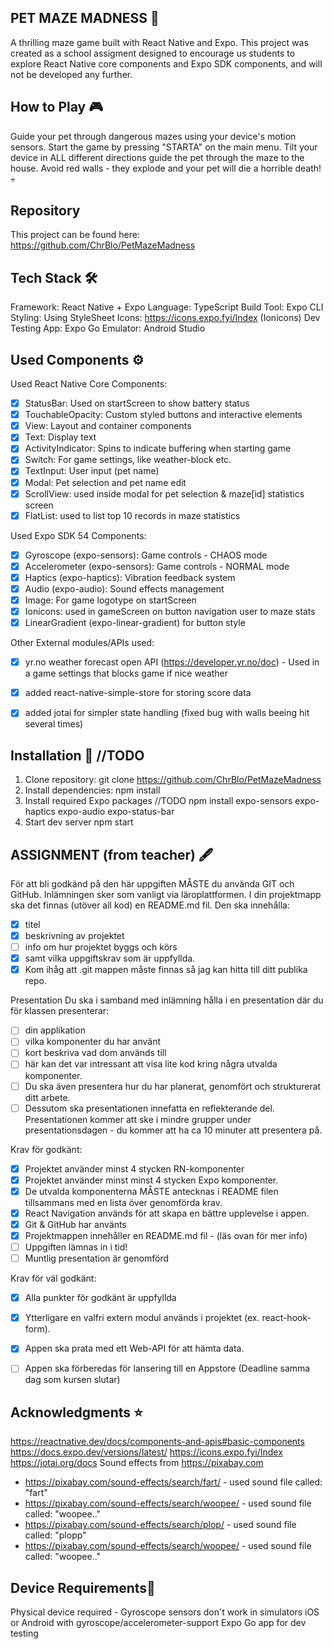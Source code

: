 ## PET MAZE MADNESS 🐹
A thrilling maze game built with React Native and Expo. 
This project was created as a school assigment designed to encourage us students to explore React Native core components and Expo SDK components, and will not be developed any further.

## How to Play 🎮
Guide your pet through dangerous mazes using your device's motion sensors.
Start the game by pressing "STARTA" on the main menu.
Tilt your device in ALL different directions guide the pet through the maze to the house.
Avoid red walls - they explode and your pet will die a horrible death! 💀

## Repository
This project can be found here: https://github.com/ChrBlo/PetMazeMadness

## Tech Stack 🛠 
Framework: React Native + Expo
Language: TypeScript
Build Tool: Expo CLI
Styling: Using StyleSheet
Icons: https://icons.expo.fyi/Index (Ionicons)
Dev Testing App: Expo Go
Emulator: Android Studio

## Used Components ⚙️
Used React Native Core Components:
- [X] StatusBar: Used on startScreen to show battery status
- [X] TouchableOpacity: Custom styled buttons and interactive elements
- [X] View: Layout and container components
- [X] Text: Display text
- [X] ActivityIndicator: Spins to indicate buffering when starting game
- [X] Switch: For game settings, like weather-block etc.
- [X] TextInput: User input (pet name)
- [X] Modal: Pet selection and pet name edit
- [X] ScrollView: used inside modal for pet selection & maze[id] statistics screen
- [X] FlatList: used to list top 10 records in maze statistics

Used Expo SDK 54 Components:
- [X] Gyroscope (expo-sensors): Game controls - CHAOS mode
- [X] Accelerometer (expo-sensors): Game controls - NORMAL mode
- [X] Haptics (expo-haptics): Vibration feedback system
- [X] Audio (expo-audio): Sound effects management
- [X] Image: For game logotype on startScreen
- [X] Ionicons: used in gameScreen on button navigation user to maze stats
- [X] LinearGradient (expo-linear-gradient) for button style

Other External modules/APIs used:
- [X] yr.no weather forecast open API (https://developer.yr.no/doc) - Used in a game settings that blocks game if nice weather
- [X] added react-native-simple-store for storing score data
- [X] added jotai for simpler state handling (fixed bug with walls beeing hit several times)


## Installation 🚀 //TODO
1. Clone repository:
git clone https://github.com/ChrBlo/PetMazeMadness
2. Install dependencies:
npm install
3. Install required Expo packages //TODO
npm install expo-sensors expo-haptics expo-audio expo-status-bar
4. Start dev server
npm start


## ASSIGNMENT (from teacher) 🖋️
För att bli godkänd på den här uppgiften MÅSTE du använda GIT och GitHub.
Inlämningen sker som vanligt via läroplattformen. I din projektmapp ska det finnas
(utöver all kod) en README.md fil. Den ska innehålla:
   - [X] titel
   - [X] beskrivning av projektet
   - [ ] info om hur projektet byggs och körs 
   - [X] samt vilka uppgiftskrav som är uppfyllda. 
- [X] Kom ihåg att .git mappen måste finnas så jag kan hitta till ditt publika repo.

Presentation
Du ska i samband med inlämning hålla i en presentation där du för klassen presenterar:
- [ ] din applikation
- [ ] vilka komponenter du har använt 
- [ ] kort beskriva vad dom används till
- [ ] här kan det var intressant att visa lite kod kring några utvalda komponenter. 
- [ ] Du ska även presentera hur du har planerat, genomfört och strukturerat ditt arbete. 
- [ ] Dessutom ska presentationen innefatta en reflekterande del. 
Presentationen kommer att ske i mindre grupper under presentationsdagen - du kommer att ha ca 10 minuter att presentera på.

Krav för godkänt:
- [X] Projektet använder minst 4 stycken RN-komponenter 
- [X] Projektet använder minst minst 4 stycken Expo komponenter.
- [X] De utvalda komponenterna MÅSTE antecknas i README filen tillsammans med en lista över genomförda krav.
- [X] React Navigation används för att skapa en bättre upplevelse i appen.
- [X] Git & GitHub har använts
- [X] Projektmappen innehåller en README.md fil - (läs ovan för mer info)
- [ ] Uppgiften lämnas in i tid!
- [ ] Muntlig presentation är genomförd

Krav för väl godkänt:
- [X] Alla punkter för godkänt är uppfyllda
- [X] Ytterligare en valfri extern modul används i projektet (ex. react-hook-form).
- [X] Appen ska prata med ett Web-API för att hämta data.
- [ ] Appen ska förberedas för lansering till en Appstore (Deadline samma dag som kursen slutar)


## Acknowledgments ⭐ 
https://reactnative.dev/docs/components-and-apis#basic-components
https://docs.expo.dev/versions/latest/
https://icons.expo.fyi/Index
https://jotai.org/docs
Sound effects from https://pixabay.com
- https://pixabay.com/sound-effects/search/fart/ - used sound file called: "fart"
- https://pixabay.com/sound-effects/search/woopee/ - used sound file called: "woopee.."
- https://pixabay.com/sound-effects/search/plop/ - used sound file called: "plopp"
- https://pixabay.com/sound-effects/search/woopee/ - used sound file called: "woopee.."

## Device Requirements📱 
Physical device required - Gyroscope sensors don't work in simulators
iOS or Android with gyroscope/accelerometer-support
Expo Go app for dev testing
